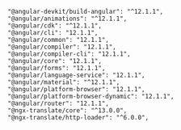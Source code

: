     "@angular-devkit/build-angular": "^12.1.1",
    "@angular/animations": "^12.1.1",
    "@angular/cdk": "^12.1.1",
    "@angular/cli": "12.1.1",
    "@angular/common": "12.1.1",
    "@angular/compiler": "12.1.1",
    "@angular/compiler-cli": "12.1.1",
    "@angular/core": "12.1.1",
    "@angular/forms": "12.1.1",
    "@angular/language-service": "12.1.1",
    "@angular/material": "^12.1.1",
    "@angular/platform-browser": "12.1.1",
    "@angular/platform-browser-dynamic": "12.1.1",
    "@angular/router": "12.1.1",
    "@ngx-translate/core": "^13.0.0",
    "@ngx-translate/http-loader": "^6.0.0",

